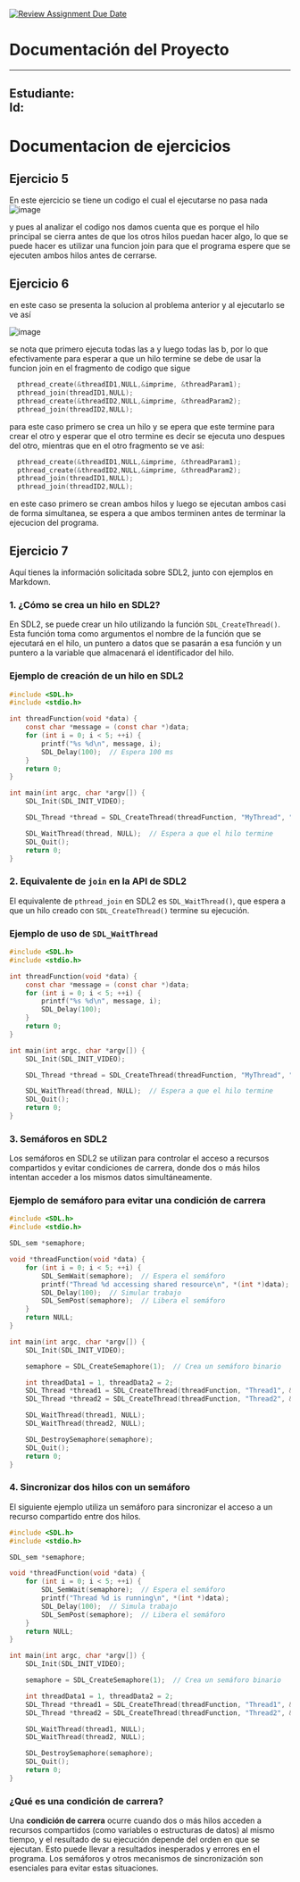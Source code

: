 [![Review Assignment Due Date](https://classroom.github.com/assets/deadline-readme-button-22041afd0340ce965d47ae6ef1cefeee28c7c493a6346c4f15d667ab976d596c.svg)](https://classroom.github.com/a/XglgMq0o)
# Documentación del Proyecto
---
Estudiante:  
Id:  
---
# Documentacion de ejercicios


## Ejercicio 5

En este ejercicio se tiene un codigo el cual el ejecutarse no pasa nada
![image](https://github.com/user-attachments/assets/db569554-458c-4d45-893c-0cc8cba7eba7)

y pues al analizar el codigo nos damos cuenta que es porque el hilo principal se cierra antes de que los otros hilos puedan hacer algo, lo que se puede hacer es utilizar una funcion join para que el programa espere que se ejecuten ambos hilos antes de cerrarse. 

## Ejercicio 6 

en este caso se presenta la solucion al problema anterior y al ejecutarlo se ve así

![image](https://github.com/user-attachments/assets/eb27f4b8-fb32-4d21-9c8a-de495375c473)

se nota que primero ejecuta todas las a y luego todas las b, por lo que efectivamente para esperar a que un hilo termine se debe de usar la funcion join 
en el fragmento de codigo que sigue 

```c
  pthread_create(&threadID1,NULL,&imprime, &threadParam1);
  pthread_join(threadID1,NULL);
  pthread_create(&threadID2,NULL,&imprime, &threadParam2);
  pthread_join(threadID2,NULL);
```

para este caso primero se crea un hilo y se epera que este termine para crear el otro y esperar que el otro termine es decir se ejecuta uno despues del otro, mientras que en el otro fragmento se ve asi:

```c
  pthread_create(&threadID1,NULL,&imprime, &threadParam1);
  pthread_create(&threadID2,NULL,&imprime, &threadParam2);
  pthread_join(threadID1,NULL);
  pthread_join(threadID2,NULL);
```

en este caso primero se crean ambos hilos y luego se ejecutan ambos casi de forma simultanea, se espera a que ambos terminen antes de terminar la ejecucion del programa.

## Ejercicio 7 

Aquí tienes la información solicitada sobre SDL2, junto con ejemplos en Markdown.

### 1. ¿Cómo se crea un hilo en SDL2?

En SDL2, se puede crear un hilo utilizando la función `SDL_CreateThread()`. Esta función toma como argumentos el nombre de la función que se ejecutará en el hilo, un puntero a datos que se pasarán a esa función y un puntero a la variable que almacenará el identificador del hilo.

### Ejemplo de creación de un hilo en SDL2

```c
#include <SDL.h>
#include <stdio.h>

int threadFunction(void *data) {
    const char *message = (const char *)data;
    for (int i = 0; i < 5; ++i) {
        printf("%s %d\n", message, i);
        SDL_Delay(100);  // Espera 100 ms
    }
    return 0;
}

int main(int argc, char *argv[]) {
    SDL_Init(SDL_INIT_VIDEO);

    SDL_Thread *thread = SDL_CreateThread(threadFunction, "MyThread", "Hello from thread!");

    SDL_WaitThread(thread, NULL);  // Espera a que el hilo termine
    SDL_Quit();
    return 0;
}
```

### 2. Equivalente de `join` en la API de SDL2

El equivalente de `pthread_join` en SDL2 es `SDL_WaitThread()`, que espera a que un hilo creado con `SDL_CreateThread()` termine su ejecución.

### Ejemplo de uso de `SDL_WaitThread`

```c
#include <SDL.h>
#include <stdio.h>

int threadFunction(void *data) {
    const char *message = (const char *)data;
    for (int i = 0; i < 5; ++i) {
        printf("%s %d\n", message, i);
        SDL_Delay(100);
    }
    return 0;
}

int main(int argc, char *argv[]) {
    SDL_Init(SDL_INIT_VIDEO);

    SDL_Thread *thread = SDL_CreateThread(threadFunction, "MyThread", "Hello from thread!");

    SDL_WaitThread(thread, NULL);  // Espera a que el hilo termine
    SDL_Quit();
    return 0;
}
```

### 3. Semáforos en SDL2

Los semáforos en SDL2 se utilizan para controlar el acceso a recursos compartidos y evitar condiciones de carrera, donde dos o más hilos intentan acceder a los mismos datos simultáneamente.

### Ejemplo de semáforo para evitar una condición de carrera

```c
#include <SDL.h>
#include <stdio.h>

SDL_sem *semaphore;

void *threadFunction(void *data) {
    for (int i = 0; i < 5; ++i) {
        SDL_SemWait(semaphore);  // Espera el semáforo
        printf("Thread %d accessing shared resource\n", *(int *)data);
        SDL_Delay(100);  // Simular trabajo
        SDL_SemPost(semaphore);  // Libera el semáforo
    }
    return NULL;
}

int main(int argc, char *argv[]) {
    SDL_Init(SDL_INIT_VIDEO);

    semaphore = SDL_CreateSemaphore(1);  // Crea un semáforo binario

    int threadData1 = 1, threadData2 = 2;
    SDL_Thread *thread1 = SDL_CreateThread(threadFunction, "Thread1", &threadData1);
    SDL_Thread *thread2 = SDL_CreateThread(threadFunction, "Thread2", &threadData2);

    SDL_WaitThread(thread1, NULL);
    SDL_WaitThread(thread2, NULL);

    SDL_DestroySemaphore(semaphore);
    SDL_Quit();
    return 0;
}
```

### 4. Sincronizar dos hilos con un semáforo

El siguiente ejemplo utiliza un semáforo para sincronizar el acceso a un recurso compartido entre dos hilos.

```c
#include <SDL.h>
#include <stdio.h>

SDL_sem *semaphore;

void *threadFunction(void *data) {
    for (int i = 0; i < 5; ++i) {
        SDL_SemWait(semaphore);  // Espera el semáforo
        printf("Thread %d is running\n", *(int *)data);
        SDL_Delay(100);  // Simula trabajo
        SDL_SemPost(semaphore);  // Libera el semáforo
    }
    return NULL;
}

int main(int argc, char *argv[]) {
    SDL_Init(SDL_INIT_VIDEO);

    semaphore = SDL_CreateSemaphore(1);  // Crea un semáforo binario

    int threadData1 = 1, threadData2 = 2;
    SDL_Thread *thread1 = SDL_CreateThread(threadFunction, "Thread1", &threadData1);
    SDL_Thread *thread2 = SDL_CreateThread(threadFunction, "Thread2", &threadData2);

    SDL_WaitThread(thread1, NULL);
    SDL_WaitThread(thread2, NULL);

    SDL_DestroySemaphore(semaphore);
    SDL_Quit();
    return 0;
}
```

### ¿Qué es una condición de carrera?

Una **condición de carrera** ocurre cuando dos o más hilos acceden a recursos compartidos (como variables o estructuras de datos) al mismo tiempo, y el resultado de su ejecución depende del orden en que se ejecutan. Esto puede llevar a resultados inesperados y errores en el programa. Los semáforos y otros mecanismos de sincronización son esenciales para evitar estas situaciones.

